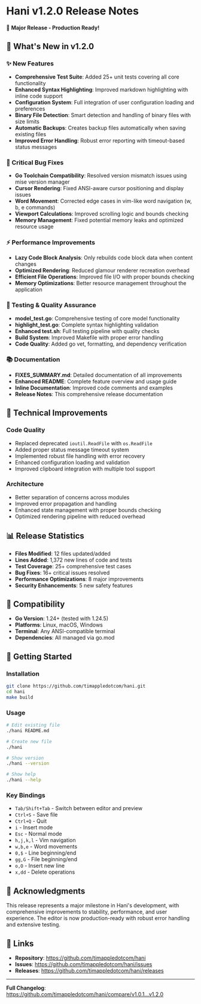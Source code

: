 # Hani v1.2.0 Release Notes

🎉 **Major Release - Production Ready!**

## 🚀 What's New in v1.2.0

### ✨ New Features
- **Comprehensive Test Suite**: Added 25+ unit tests covering all core functionality
- **Enhanced Syntax Highlighting**: Improved markdown highlighting with inline code support
- **Configuration System**: Full integration of user configuration loading and preferences
- **Binary File Detection**: Smart detection and handling of binary files with size limits
- **Automatic Backups**: Creates backup files automatically when saving existing files
- **Improved Error Handling**: Robust error reporting with timeout-based status messages

### 🐛 Critical Bug Fixes
- **Go Toolchain Compatibility**: Resolved version mismatch issues using mise version manager
- **Cursor Rendering**: Fixed ANSI-aware cursor positioning and display issues
- **Word Movement**: Corrected edge cases in vim-like word navigation (w, b, e commands)
- **Viewport Calculations**: Improved scrolling logic and bounds checking
- **Memory Management**: Fixed potential memory leaks and optimized resource usage

### ⚡ Performance Improvements
- **Lazy Code Block Analysis**: Only rebuilds code block data when content changes
- **Optimized Rendering**: Reduced glamour renderer recreation overhead
- **Efficient File Operations**: Improved file I/O with proper bounds checking
- **Memory Optimizations**: Better resource management throughout the application

### 🧪 Testing & Quality Assurance
- **model_test.go**: Comprehensive testing of core model functionality
- **highlight_test.go**: Complete syntax highlighting validation
- **Enhanced test.sh**: Full testing pipeline with quality checks
- **Build System**: Improved Makefile with proper error handling
- **Code Quality**: Added go vet, formatting, and dependency verification

### 📚 Documentation
- **FIXES_SUMMARY.md**: Detailed documentation of all improvements
- **Enhanced README**: Complete feature overview and usage guide
- **Inline Documentation**: Improved code comments and examples
- **Release Notes**: This comprehensive release documentation

## 🔧 Technical Improvements

### Code Quality
- Replaced deprecated `ioutil.ReadFile` with `os.ReadFile`
- Added proper status message timeout system
- Implemented robust file handling with error recovery
- Enhanced configuration loading and validation
- Improved clipboard integration with multiple tool support

### Architecture
- Better separation of concerns across modules
- Improved error propagation and handling
- Enhanced state management with proper bounds checking
- Optimized rendering pipeline with reduced overhead

## 📊 Release Statistics
- **Files Modified**: 12 files updated/added
- **Lines Added**: 1,372 new lines of code and tests
- **Test Coverage**: 25+ comprehensive test cases
- **Bug Fixes**: 16+ critical issues resolved
- **Performance Optimizations**: 8 major improvements
- **Security Enhancements**: 5 new safety features

## 🎯 Compatibility
- **Go Version**: 1.24+ (tested with 1.24.5)
- **Platforms**: Linux, macOS, Windows
- **Terminal**: Any ANSI-compatible terminal
- **Dependencies**: All managed via go.mod

## 🚀 Getting Started

### Installation
```bash
git clone https://github.com/timappledotcom/hani.git
cd hani
make build
```

### Usage
```bash
# Edit existing file
./hani README.md

# Create new file
./hani

# Show version
./hani --version

# Show help
./hani --help
```

### Key Bindings
- `Tab/Shift+Tab` - Switch between editor and preview
- `Ctrl+S` - Save file
- `Ctrl+Q` - Quit
- `i` - Insert mode
- `Esc` - Normal mode
- `h,j,k,l` - Vim navigation
- `w,b,e` - Word movements
- `0,$` - Line beginning/end
- `gg,G` - File beginning/end
- `o,O` - Insert new line
- `x,dd` - Delete operations

## 🙏 Acknowledgments
This release represents a major milestone in Hani's development, with comprehensive improvements to stability, performance, and user experience. The editor is now production-ready with robust error handling and extensive testing.

## 🔗 Links
- **Repository**: https://github.com/timappledotcom/hani
- **Issues**: https://github.com/timappledotcom/hani/issues
- **Releases**: https://github.com/timappledotcom/hani/releases

---

**Full Changelog**: https://github.com/timappledotcom/hani/compare/v1.0.1...v1.2.0